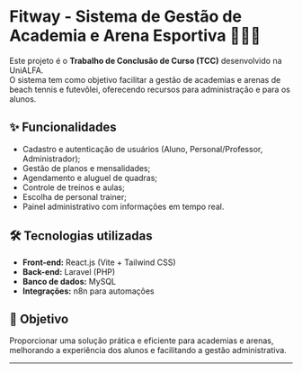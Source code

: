 # Fitway - Sistema de Gestão de Academia e Arena Esportiva 🏋️‍♂️🎾

Este projeto é o **Trabalho de Conclusão de Curso (TCC)** desenvolvido na UniALFA.  
O sistema tem como objetivo facilitar a gestão de academias e arenas de beach tennis e futevôlei, oferecendo recursos para administração e para os alunos.

## ✨ Funcionalidades
- Cadastro e autenticação de usuários (Aluno, Personal/Professor, Administrador);
- Gestão de planos e mensalidades;
- Agendamento e aluguel de quadras;
- Controle de treinos e aulas;
- Escolha de personal trainer;
- Painel administrativo com informações em tempo real.

## 🛠️ Tecnologias utilizadas
- **Front-end:** React.js (Vite + Tailwind CSS)
- **Back-end:** Laravel (PHP)
- **Banco de dados:** MySQL
- **Integrações:** n8n para automações

## 📌 Objetivo
Proporcionar uma solução prática e eficiente para academias e arenas, melhorando a experiência dos alunos e facilitando a gestão administrativa.

---

